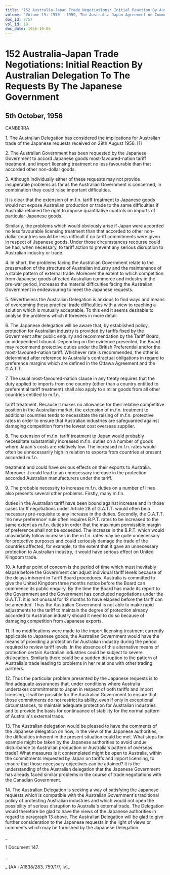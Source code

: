 ```yaml
---
title: "152 Australia-Japan Trade Negotiations: Initial Reaction By Australian Delegation To The Requests By The Japanese Government"
volume: "Volume 19: 1950 - 1959, The Australia Japan Agreement on Commerce"
doc_id: 7757
vol_id: 19
doc_date: 1956-10-05
---
```


# 152 Australia-Japan Trade Negotiations: Initial Reaction By Australian Delegation To The Requests By The Japanese Government

## 5th October, 1956

CANBERRA

1\. The Australian Delegation has considered the implications for Australian trade of the Japanese requests received on 29th August 1956. [1]

2\. The Australian Government has been requested by the Japanese Government to accord Japanese goods most-favoured-nation tariff treatment, and import licensing treatment no less favourable than that accorded other non-dollar goods.

3\. Although individually either of these requests may not provide insuperable problems as far as the Australian Government is concerned, in combination they could raise important difficulties.

It is clear that the extension of m.f.n. tariff treatment to Japanese goods would not expose Australian production or trade to the same difficulties if Australia retained the right to impose quantitative controls on imports of particular Japanese goods.

Similarly, the problems which would obviously arise if Japan were accorded no less favourable licensing treatment than that accorded to other non-dollar countries would be less difficult if no tariff commitments were given in respect of Japanese goods. Under those circumstances recourse could be had, when necessary, to tariff action to prevent any serious disruption to Australian industry or trade.

4\. In short, the problems facing the Australian Government relate to the preservation of the structure of Australian industry and the maintenance of a stable pattern of external trade. Moreover the extent to which competition from Japanese goods affected Australian commerce and industry in the pre-war period, increases the material difficulties facing the Australian Government in endeavouring to meet the Japanese requests.

5\. Nevertheless the Australian Delegation is anxious to find ways and means of overcoming these practical trade difficulties with a view to reaching a solution which is mutually acceptable. To this end it seems desirable to analyse the problems which it foresees in more detail.

6\. The Japanese delegation will be aware that, by established policy, protection for Australian industry is provided by tariffs fixed by the Government after public enquiry and recommendation by the Tariff Board, an independent tribunal. Depending on the evidence presented, the Board may recommend protective duties under the British Preferential and/or the most-favoured-nation tariff. Whichever rate is recommended, the other is determined after reference to Australia's contractual obligations in regard to preference margins which are defined in the Ottawa Agreement and the G.A.T.T.

7\. The usual most-favoured-nation clause in any treaty requires that the duty applied to imports from one country (other than a country entitled to preferential tariff treatment) shall also apply to similar goods from all other countries entitled to m.f.n.

tariff treatment. Because it makes no allowance for their relative competitive position in the Australian market, the extension of m.f.n. treatment to additional countries tends to necessitate the raising of m.f.n. protective rates in order to ensure that Australian industries are safeguarded against damaging competition from the lowest cost overseas supplier.

8\. The extension of m.f.n. tariff treatment to Japan would probably necessitate substantially increased m.f.n. duties on a number of goods where Japan's costs are relatively low. The increased m.f.n. rates would often be unnecessarily high in relation to exports from countries at present accorded m.f.n.

treatment and could have serious effects on their exports to Australia. Moreover it could lead to an unnecessary increase in the protection accorded Australian manufacturers under the tariff.

9\. The probable necessity to increase m.f.n. duties on a number of lines also presents several other problems. Firstly, many m.f.n.

duties in the Australian tariff have been bound against increase and in those cases tariff negotiations under Article 28 of G.A.T.T. would often be a necessary pre-requisite to any increase in the duties. Secondly, the G.A.T.T. 'no new preference' rule often requires B.P.T. rates to be increased to the same extent as m.f.n. duties in order that the maximum permissible margin of preference shall not be exceeded. The increase in the B.P.T. which would unavoidably follow increases in the m.f.n. rates may be quite unnecessary for protective purposes and could seriously damage the trade of the countries affected, for example, to the extent that it gave an unnecessary protection to Australian industry, it would have serious effect on United Kingdom trade.

10\. A further point of concern is the period of time which must inevitably elapse before the Government can adjust individual tariff levels because of the delays inherent in Tariff Board procedures. Australia is committed to give the United Kingdom three months notice before the Board can commence its public enquiry. By the time the Board has made its report to the Government and the Government has concluded negotiations under the G.A.T.T. it is not unusual for 12 months to have elapsed before the tariff can be amended. Thus the Australian Government is not able to make rapid adjustments to the tariff to maintain the degree of protection already accorded to Australian industry should it need to do so because of damaging competition from Japanese exports.

11\. If no modifications were made to the import licensing treatment currently applicable to Japanese goods, the Australian Government would have the means of providing a protection for Australian industry during the period required to review tariff levels. In the absence of this alternative means of protection certain Australian industries could be subject to severe dislocation. Similarly there could be a sudden disruption to the pattern of Australia's trade leading to problems in her relations with other trading partners.

12\. Thus the particular problem presented by the Japanese requests is to find adequate assurances that, under conditions where Australia undertakes commitments to Japan in respect of both tariffs and import licensing, it will be possible for the Australian Government to ensure that those commitments do not restrict its ability, even if only in exceptional circumstances, to maintain adequate protection for Australian industries and to provide the basis for continuance of stability for the normal pattern of Australia's external trade.

13\. The Australian delegation would be pleased to have the comments of the Japanese delegation on how, in the view of the Japanese authorities, the difficulties inherent in the present situation could be met. What steps for example might be taken by the Japanese authorities to avoid undue disturbance to Australian production or Australia's pattern of overseas trade? What measures is it contemplated might be open to Australia, within the commitments requested by Japan on tariffs and import licensing, to ensure that those necessary objectives can be attained? It is the understanding of the Australian delegation that the Japanese Government has already faced similar problems in the course of trade negotiations with the Canadian Government.

14\. The Australian Delegation is seeking a way of satisfying the Japanese requests which is compatible with the Australian Government's traditional policy of protecting Australian industries and which would not open the possibility of serious disruption to Australia's external trade. The Delegation would therefore be glad to have the views of the Japanese authorities in regard to paragraph 13 above. The Australian Delegation will be glad to give further consideration to the Japanese requests in the light of views or comments which may be furnished by the Japanese Delegation.

_

1 Document 147.

_

_ [AA : A1838/283, 759/1/7, iv]_
